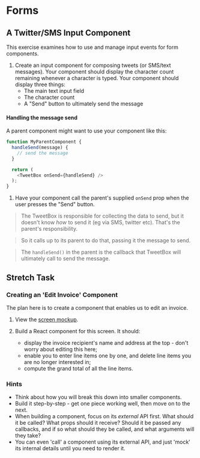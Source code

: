 # Forms

## A Twitter/SMS Input Component

This exercise examines how to use and manage input events for form components.

1. Create an input component for composing tweets (or SMS/text messages).
   Your component should display the character count remaining
   whenever a character is typed.
   Your component should display three things:
     - The main text input field
     - The character count
     - A "Send" button to ultimately send the message

#### Handling the message send

A parent component might want to use your component like this:

  ```js
  function MyParentComponent {
    handleSend(message) {
      // send the message
    }

    return (
      <TweetBox onSend={handleSend} />
    );
  }
  ```

1. Have your component call the parent's supplied `onSend` prop when the user presses the "Send" button.

  > The TweetBox is responsible for collecting the data to send, but it doesn't know _how_ to send it (eg via SMS, twitter etc). That's the parent's responsibility.

  >  So it calls up to its parent to do that, passing it the message to send.

  > The `handleSend()` in the parent is the callback that TweetBox will ultimately call to send the message.



## Stretch Task

### Creating an 'Edit Invoice' Component

The plan here is to create a component that enables us to edit an invoice.

1. View the [screen mockup](images/edit-invoice-screen.pdf).

2. Build a React component for this screen. It should:
   - display the invoice recipient's name and address at the top - don't worry about editing this here;
   - enable you to enter line items one by one, and delete line items you are no longer interested in;
   - compute the grand total of all the line items.

### Hints

- Think about how you will break this down into smaller components.
- Build it step-by-step - get one piece working well, then move on to the next.
- When building a component, focus on its _external_ API first. What should it be called? What props should it receive? Should it be passed any callbacks, and if so what should they be called, and what arguments will they take?
- You can even 'call' a component using its external API, and just 'mock' its internal details until you need to render it.

